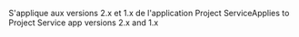 <span data-ttu-id="5b856-101">S'applique aux versions 2.x et 1.x de l'application Project Service</span><span class="sxs-lookup"><span data-stu-id="5b856-101">Applies to Project Service app versions 2.x and 1.x</span></span>
